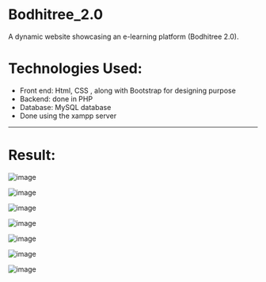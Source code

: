 # Bodhitree_2.0

A dynamic website showcasing an e-learning platform (Bodhitree 2.0).

# Technologies Used:
* Front end: Html, CSS , along with Bootstrap for designing purpose
* Backend: done in PHP
* Database: MySQL database
* Done using the xampp server

*****************************************************

# Result: 
![image](https://user-images.githubusercontent.com/92793651/232584935-41b53fb0-fe67-41d6-a87f-aa5702a30ed0.png)

![image](https://user-images.githubusercontent.com/92793651/232585014-f37a9330-4272-4a03-92a9-bda23c2eee50.png)

![image](https://user-images.githubusercontent.com/92793651/232585139-9cb99a33-6d7e-4f7f-a472-db1f01cbdac7.png)

![image](https://user-images.githubusercontent.com/92793651/232585179-aa277a79-eec5-4754-915a-4b673d3a06bf.png)

![image](https://user-images.githubusercontent.com/92793651/232585232-b5052516-6958-42ca-9670-4b39840b9090.png)

![image](https://user-images.githubusercontent.com/92793651/232586779-e7c8e6e5-e67f-47d1-8d27-0cdc4d9db0aa.png)

![image](https://user-images.githubusercontent.com/92793651/232587412-0b651f92-d9f9-4914-9a1b-31a90070b5c0.png)


